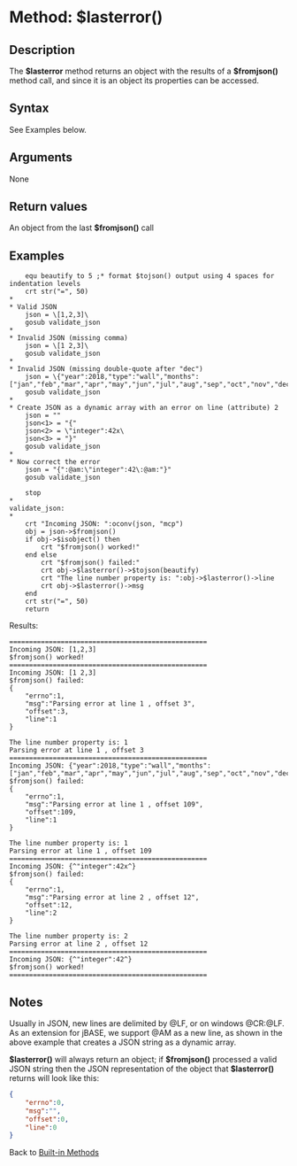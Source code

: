 # Method: $lasterror()

<PageHeader />  

## Description

The **$lasterror** method returns an object with the results of a **\$fromjson()** method call, and since it is an object its properties can be accessed.

## Syntax

See Examples below.

## Arguments

None

## Return values

An object from the last **$fromjson()** call

## Examples

```
    equ beautify to 5 ;* format $tojson() output using 4 spaces for indentation levels
    crt str("=", 50)
*
* Valid JSON
    json = \[1,2,3]\
    gosub validate_json
*
* Invalid JSON (missing comma)
    json = \[1 2,3]\
    gosub validate_json
*
* Invalid JSON (missing double-quote after "dec")
    json = \{"year":2018,"type":"wall","months":["jan","feb","mar","apr","may","jun","jul","aug","sep","oct","nov","dec]}\
    gosub validate_json
*
* Create JSON as a dynamic array with an error on line (attribute) 2
    json = ""
    json<1> = "{"
    json<2> = \"integer":42x\
    json<3> = "}"
    gosub validate_json
*
* Now correct the error
    json = "{":@am:\"integer":42\:@am:"}"
    gosub validate_json

    stop
*
validate_json:
*
    crt "Incoming JSON: ":oconv(json, "mcp")
    obj = json->$fromjson()
    if obj->$isobject() then
        crt "$fromjson() worked!"
    end else
        crt "$fromjson() failed:"
        crt obj->$lasterror()->$tojson(beautify)
        crt "The line number property is: ":obj->$lasterror()->line
        crt obj->$lasterror()->msg
    end
    crt str("=", 50)
    return
```

Results:

```
==================================================
Incoming JSON: [1,2,3]
$fromjson() worked!
==================================================
Incoming JSON: [1 2,3]
$fromjson() failed:
{
    "errno":1,
    "msg":"Parsing error at line 1 , offset 3",
    "offset":3,
    "line":1
}

The line number property is: 1
Parsing error at line 1 , offset 3
==================================================
Incoming JSON: {"year":2018,"type":"wall","months":["jan","feb","mar","apr","may","jun","jul","aug","sep","oct","nov","dec]}
$fromjson() failed:
{
    "errno":1,
    "msg":"Parsing error at line 1 , offset 109",
    "offset":109,
    "line":1
}

The line number property is: 1
Parsing error at line 1 , offset 109
==================================================
Incoming JSON: {^"integer":42x^}
$fromjson() failed:
{
    "errno":1,
    "msg":"Parsing error at line 2 , offset 12",
    "offset":12,
    "line":2
}

The line number property is: 2
Parsing error at line 2 , offset 12
==================================================
Incoming JSON: {^"integer":42^}
$fromjson() worked!
==================================================
```

## Notes

Usually in JSON, new lines are delimited by @LF, or on windows @CR:@LF. As an extension for jBASE, we support @AM as a new line, as shown in the above example that creates a JSON string as a dynamic array.

**\$lasterror()** will always return an object; if **\$fromjson()** processed a valid JSON string then the JSON representation of the object that **$lasterror()** returns will look like this:

```json
{
    "errno":0,
    "msg":"",
    "offset":0,
    "line":0
}
```

Back to [Built-in Methods](./../dynamic-objects-built-in-methods/README.md)  

<PageFooter />

